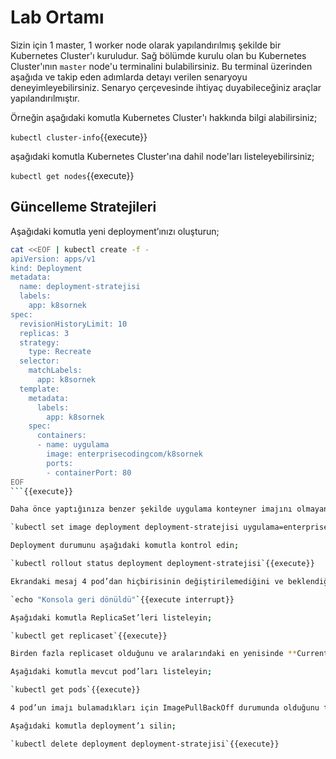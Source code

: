 # Lab Ortamı

Sizin için 1 master, 1 worker node olarak yapılandırılmış şekilde bir Kubernetes Cluster'ı kuruludur. Sağ bölümde kurulu olan bu Kubernetes Cluster'ının `master` node'u terminalini bulabilirsiniz. Bu terminal üzerinden aşağıda ve takip eden adımlarda detayı verilen senaryoyu deneyimleyebilirsiniz. Senaryo çerçevesinde ihtiyaç duyabileceğiniz araçlar yapılandırılmıştır.

Örneğin aşağıdaki komutla Kubernetes Cluster'ı hakkında bilgi alabilirsiniz;

`kubectl cluster-info`{{execute}}

aşağıdaki komutla Kubernetes Cluster'ına dahil node'ları listeleyebilirsiniz;

`kubectl get nodes`{{execute}}

## Güncelleme Stratejileri

Aşağıdaki komutla yeni deployment’ınızı oluşturun;

```bash
cat <<EOF | kubectl create -f -
apiVersion: apps/v1
kind: Deployment
metadata:
  name: deployment-stratejisi
  labels:
    app: k8sornek
spec:
  revisionHistoryLimit: 10
  replicas: 3
  strategy:
    type: Recreate
  selector:
    matchLabels:
      app: k8sornek
  template:
    metadata:
      labels:
        app: k8sornek
    spec:
      containers:
      - name: uygulama
        image: enterprisecodingcom/k8sornek
        ports:
        - containerPort: 80
EOF
```{{execute}}

Daha önce yaptığınıza benzer şekilde uygulama konteyner imajını olmayan bir imaj ile değiştirin;

`kubectl set image deployment deployment-stratejisi uygulama=enterprisecodingcom/k8sornek:v6`{{execute}}

Deployment durumunu aşağıdaki komutla kontrol edin;

`kubectl rollout status deployment deployment-stratejisi`{{execute}}

Ekrandaki mesaj 4 pod’dan hiçbirisinin değiştirilemediğini ve beklendiğini belirtmekte. <kbd>Ctrl</kbd>+<kbd>C</kbd> ile bu ekrandan çıkabilirsiniz.

`echo "Konsola geri dönüldü"`{{execute interrupt}}

Aşağıdaki komutla ReplicaSet’leri listeleyin;

`kubectl get replicaset`{{execute}}

Birden fazla replicaset olduğunu ve aralarındaki en yenisinde **Current/Desired** sütununda 4, Ready sütununda ise 0 adet pod olduğunu teyit edin.

Aşağıdaki komutla mevcut pod’ları listeleyin;

`kubectl get pods`{{execute}}

4 pod’un imajı bulamadıkları için ImagePullBackOff durumunda olduğunu teyit edin.

Aşağıdaki komutla deployment’ı silin;

`kubectl delete deployment deployment-stratejisi`{{execute}}